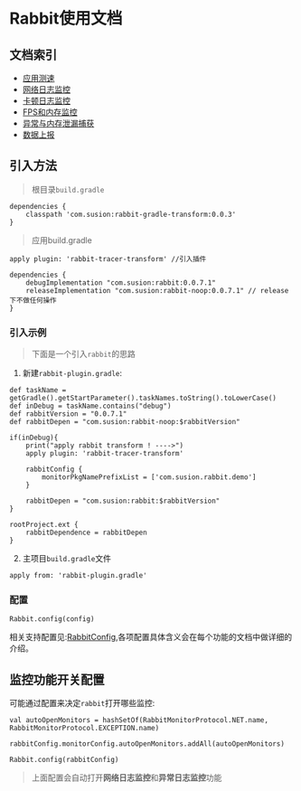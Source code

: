 # Rabbit使用文档

## 文档索引

- [应用测速](./speed-monitor.md)
- [网络日志监控](./net-log-monitor.md)
- [卡顿日志监控](./block-log-monitor.md)
- [FPS和内存监控](./memory-fps-monitor.md)
- [异常与内存泄漏捕获](./others-monitor.md)
- [数据上报](./data-report.md)

## 引入方法

>根目录`build.gradle`
```
dependencies {
    classpath 'com.susion:rabbit-gradle-transform:0.0.3'
}
```

>应用build.gradle
```
apply plugin: 'rabbit-tracer-transform' //引入插件

dependencies {
    debugImplementation "com.susion:rabbit:0.0.7.1"  
    releaseImplementation "com.susion:rabbit-noop:0.0.7.1" // release 下不做任何操作
} 
```

### 引入示例

>下面是一个引入`rabbit`的思路


1. 新建`rabbit-plugin.gradle`:

```
def taskName = getGradle().getStartParameter().taskNames.toString().toLowerCase()
def inDebug = taskName.contains("debug")
def rabbitVersion = "0.0.7.1"
def rabbitDepen = "com.susion:rabbit-noop:$rabbitVersion"

if(inDebug){
    print("apply rabbit transform ! ---->")
    apply plugin: 'rabbit-tracer-transform'

    rabbitConfig {
        monitorPkgNamePrefixList = ['com.susion.rabbit.demo']
    }

    rabbitDepen = "com.susion:rabbit:$rabbitVersion"
}

rootProject.ext {
    rabbitDependence = rabbitDepen
}
```

2. 主项目`build.gradle`文件

```
apply from: 'rabbit-plugin.gradle'
```

### 配置

```
Rabbit.config(config)
```

相关支持配置见:[RabbitConfig](https://github.com/SusionSuc/Rabbit/blob/master/rabbit/src/main/java/com/susion/rabbit/RabbitConfig.kt),各项配置具体含义会在每个功能的文档中做详细的介绍。


## 监控功能开关配置

可能通过配置来决定`rabbit`打开哪些监控:

```
val autoOpenMonitors = hashSetOf(RabbitMonitorProtocol.NET.name, RabbitMonitorProtocol.EXCEPTION.name)

rabbitConfig.monitorConfig.autoOpenMonitors.addAll(autoOpenMonitors)

Rabbit.config(rabbitConfig)
```
>上面配置会自动打开**网络日志监控**和**异常日志监控**功能


